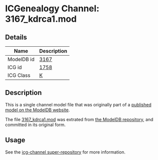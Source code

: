 # ICGenealogy Channel: 3167\_kdrca1.mod

## Details

Name | Description
---- | -----------
ModelDB id | [3167](http://senselab.med.yale.edu/ModelDB/ShowModel.cshtml?model=3167)
ICG id | [1758](http://icg.neurotheory.ox.ac.uk/channels/1/1758)
ICG Class | [K](http://icg.neurotheory.ox.ac.uk/channels/1)

## Description

This is a single channel model file that was originally part of a [published model on the ModelDB website](http://senselab.med.yale.edu/mModelDB/ShowModel.cshtml?model=3167).

The file [3167\_kdrca1.mod](3167_kdrca1.mod) was extrated from [the ModelDB repository](http://senselab.med.yale.edu/ModelDB/ShowModel.cshtml?model=3167), and committed in its original form.

## Usage

See the [icg-channel super-repository](https://github.com/icgenealogy/icg-channels) for more information.
